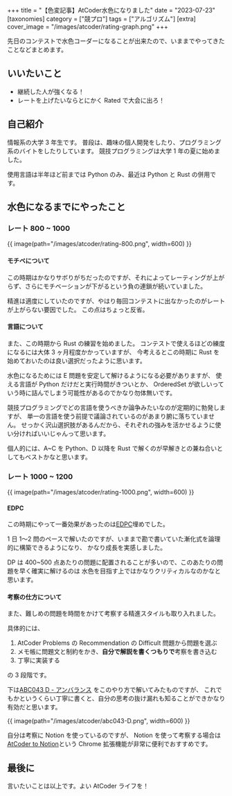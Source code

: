 +++
title = "【色変記事】AtCoder水色になりました"
date = "2023-07-23"
[taxonomies]
category = ["競プロ"]
tags = ["アルゴリズム"]
[extra]
cover_image = "/images/atcoder/rating-graph.png"
+++

先日のコンテストで水色コーダーになることが出来たので、いままでやってきたことなどまとめます。

<!-- more -->

## いいたいこと

- 継続した人が強くなる！
- レートを上げたいならとにかく Rated で大会に出ろ！

## 自己紹介

情報系の大学 3 年生です。
普段は、趣味の個人開発をしたり、プログラミング系のバイトをしたりしています。
競技プログラミングは大学 1 年の夏に始めました。

使用言語は半年ほど前までは Python のみ、最近は Python と Rust の併用です。

## 水色になるまでにやったこと

### レート 800 ~ 1000

{{ image(path="/images/atcoder/rating-800.png", width=600) }}

#### モチベについて

この時期はかなりサボりがちだったのですが、それによってレーティングが上がらず、さらにモチベーションが下がるという負の連鎖が続いていました。

精進は適度にしていたのですが、やはり毎回コンテストに出なかったのがレートが上がらない要因でした。
この点はちょっと反省。

#### 言語について

また、この時期から Rust の練習を始めました。
コンテストで使えるほどの練度になるには大体 3 ヶ月程度かかっていますが、
今考えるとこの時期に Rust を始めておいたのは良い選択だったように思います。

水色になるためには E 問題を安定して解けるようになる必要がありますが、
使える言語が Python だけだと実行時間がきついとか、
OrderedSet が欲しいっていう時に詰んでしまう可能性があるのでかなり勿体無いです。

競技プログラミングでどの言語を使うべきか論争みたいなのが定期的に勃発しますが、
単一の言語を使う前提で議論されているのがあまり腑に落ちていません。
せっかく沢山選択肢があるんだから、それぞれの強みを活かせるように使い分ければいいじゃんって思います。

個人的には、A~C を Python、D 以降を Rust で解くのが早解きとの兼ね合いとしてもベストかなと思います。

### レート 1000 ~ 1200

{{ image(path="/images/atcoder/rating-1000.png", width=600) }}

#### EDPC

この時期にやって一番効果があったのは[EDPC](https://atcoder.jp/contests/dp)埋めでした。

1 日 1〜2 問のペースで解いたのですが、いままで勘で書いていた漸化式を論理的に構築できるようになり、
かなり成長を実感しました。

DP は 400~500 点あたりの問題に配置されることが多いので、このあたりの問題を早く確実に解けるのは
水色を目指す上ではかなりクリティカルなのかなと思います。

#### 考察の仕方について

また、難しめの問題を時間をかけて考察する精進スタイルも取り入れました。

具体的には、

1. AtCoder Problems の Recommendation の Difficult 問題から問題を選ぶ
2. メモ帳に問題文と制約をかき、**自分で解説を書くつもりで**考察を書き込む
3. 丁寧に実装する

の 3 段階です。

下は[ABC043 D - アンバランス](https://atcoder.jp/contests/abc043/tasks/arc059_b)
をこのやり方で解いてみたものですが、
これでもかというくらい丁寧に書くと、自分の思考の抜け漏れも知ることができかなり有効だと思います。

{{ image(path="/images/atcoder/abc043-D.png", width=600) }}

自分は考察に Notion を使っているのですが、
Notion を使って考察する場合は
[AtCoder to Notion](https://chrome.google.com/webstore/detail/atcoder-to-notion/mhoemoadpammfnlbjagngjenedfpcfgi?hl=ja)という Chrome 拡張機能が非常に便利でおすすめです。

## 最後に

言いたいことは以上です。よい AtCoder ライフを！
